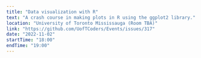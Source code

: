 ```yaml
---
title: "Data visualization with R"
text: "A crash course in making plots in R using the ggplot2 library."
location: "University of Toronto Mississauga (Room TBA)"
link: "https://github.com/UofTCoders/Events/issues/317"
date: "2022-11-02"
startTime: "18:00"
endTime: "19:00"
---
```


